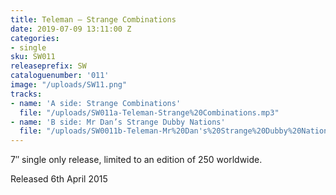 ```yaml
---
title: Teleman – Strange Combinations
date: 2019-07-09 13:11:00 Z
categories:
- single
sku: SW011
releaseprefix: SW
cataloguenumber: '011'
image: "/uploads/SW11.png"
tracks:
- name: 'A side: Strange Combinations'
  file: "/uploads/SW011a-Teleman-Strange%20Combinations.mp3"
- name: 'B side: Mr Dan’s Strange Dubby Nations'
  file: "/uploads/SW0011b-Teleman-Mr%20Dan's%20Strange%20Dubby%20Nations.mp3"
---
```


7″ single only release, limited to an edition of 250 worldwide.

Released 6th April 2015
